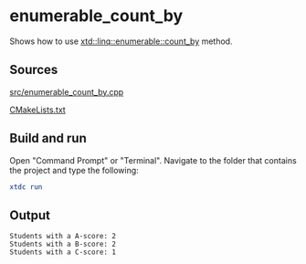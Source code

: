 # enumerable_count_by

Shows how to use [xtd::linq::enumerable::count_by](https://gammasoft71.github.io/xtd/reference_guides/latest/classxtd_1_1linq_1_1enumerable.html#a3aeb62875d4858df7f852a61ccbb9053) method.

## Sources

[src/enumerable_count_by.cpp](src/enumerable_count_by.cpp)

[CMakeLists.txt](CMakeLists.txt)

## Build and run

Open "Command Prompt" or "Terminal". Navigate to the folder that contains the project and type the following:

```cmake
xtdc run
```

## Output

```
Students with a A-score: 2
Students with a B-score: 2
Students with a C-score: 1
```
